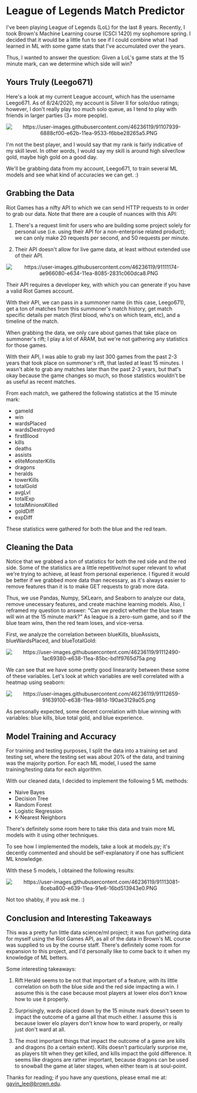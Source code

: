 # League of Legends Match Predictor

I've been playing League of Legends (LoL) for the last 8 years. Recently, I took Brown's Machine Learning course (CSCI 1420) my sophomore spring. I decided that it would be a little fun to see if I could combine what I had learned in ML with some game stats that I've accumulated over the years.

Thus, I wanted to answer the question: Given a LoL's game stats at the 15 minute mark, can we determine which side will win? 

## Yours Truly (Leego671)

Here's a look at my current League account, which has the username Leego671. As of 8/24/2020, my account is Silver II for solo/duo ratings; however, I don't really play too much solo queue, as I tend to play with friends in larger parties (3+ more people). 

<p align = "center">
 
 <img src = "https://user-images.githubusercontent.com/46236119/91107939-6888cf00-e62b-11ea-9533-f6bbe28265a5.PNG" alt = "https://user-images.githubusercontent.com/46236119/91107939-6888cf00-e62b-11ea-9533-f6bbe28265a5.PNG" />
  
</p>

I'm not the best player, and I would say that my rank is fairly indicative of my skill level. In other words, I would say my skill is around high silver/low gold, maybe high gold on a good day. 

We'll be grabbing data from my account, Leego671, to train several ML models and see what kind of accuracies we can get. :) 

## Grabbing the Data

Riot Games has a nifty API to which we can send HTTP requests to in order to grab our data. Note that there are a couple of nuances with this API:

1. There's a request limit for users who are building some project solely for personal use (i.e. using their API for a non-enterprise related product); we can only make 20 requests per second, and 50 requests per minute. 

2. Their API doesn't allow for live game data, at least without extended use of their API. 

<p align = "center">
 <img src = "https://user-images.githubusercontent.com/46236119/91111174-ae966080-e634-11ea-8085-2831c060dca8.PNG" alt = "https://user-images.githubusercontent.com/46236119/91111174-ae966080-e634-11ea-8085-2831c060dca8.PNG" />  
</p>

Their API requires a developer key, with which you can generate if you have a valid Riot Games account. 

With their API, we can pass in a summoner name (in this case, Leego671), get a ton of matches from this summoner's match history, get match specific details per match (first blood, who's on which team, etc), and a timeline of the match. 

When grabbing the data, we only care about games that take place on summoner's rift; I play a lot of ARAM, but we're not gathering any statistics for those games. 

With their API, I was able to grab my last 300 games from the past 2-3 years that took place on summoner's rift, that lasted at least 15 minutes. I wasn't able to grab any matches later than the past 2-3 years, but that's okay because the game changes so much, so those statistics wouldn't be as useful as recent matches. 

From each match, we gathered the following statistics at the 15 minute mark: 

<ul>
 <li> gameId </li>
 <li> win </li>
 <li> wardsPlaced </li>
 <li> wardsDestroyed </li>
 <li> firstBlood </li>
 <li> kills </li>
 <li> deaths </li>
 <li> assists </li>
 <li> eliteMonsterKills </li>
 <li> dragons </li>
 <li> heralds </li>
 <li> towerKills </li>
 <li> totalGold </li>
 <li> avgLvl </li>
 <li> totalExp </li>
 <li> totalMinionsKilled </li>
 <li> goldDiff </li>
 <li> expDiff </li>
</ul>

These statistics were gathered for both the blue and the red team. 
## Cleaning the Data
Notice that we grabbed a ton of statistics for both the red side and the red side. Some of the statistics are a little repetitive/not super relevant to what we're trying to achieve, at least from personal experience. I figured it would be better if we grabbed more data than necessary, as it's always easier to remove features than it is to make GET requests to grab more data. 

Thus, we use Pandas, Numpy, SKLearn, and Seaborn to analyze our data, remove unecessary features, and create machine learning models. Also, I reframed my question to answer: "Can we predict whether the blue team will win at the 15 minute mark?" As league is a zero-sum game, and so if the blue team wins, then the red team loses, and vice-versa. 

First, we analyze the correlation between blueKills, blueAssists, blueWardsPlaced, and blueTotalGold: 

<p align = "center">
 <img src = "https://user-images.githubusercontent.com/46236119/91112490-1ac69380-e638-11ea-85bc-bd1f9765d75a.png" alt = "https://user-images.githubusercontent.com/46236119/91112490-1ac69380-e638-11ea-85bc-bd1f9765d75a.png" />  
</p>

We can see that we have some pretty good lineararity between these some of these variables. Let's look at which variables are well correlated with a heatmap using seaborn: 

<p align = "center">
 <img src = "https://user-images.githubusercontent.com/46236119/91112659-91639100-e638-11ea-981d-190ae3129a05.png" alt = "https://user-images.githubusercontent.com/46236119/91112659-91639100-e638-11ea-981d-190ae3129a05.png" />  
</p>

As personally expected, some decent correlation with blue winning with variables: blue kills, blue total gold, and blue experience. 


## Model Training and Accuracy 

For training and testing purposes, I split the data into a training set and testing set, where the testing set was about 20% of the data, and training was the majority portion. For each ML model, I used the same training/testing data for each algorithm. 

With our cleaned data, I decided to implement the following 5 ML methods:

<ul>
 <li> Naive Bayes </li>
 <li> Decision Tree </li>
 <li> Random Forest </li>
 <li> Logistic Regression </li>
 <li> K-Nearest Neighbors </li>
</ul>

There's definitely some room here to take this data and train more ML models with it using other techniques.

To see how I implemented the models, take a look at models.py; it's decently commented and should be self-explanatory if one has sufficient ML knowledge. 

With these 5 models, I obtained the following results: 

<p align = "center">
 <img src = "https://user-images.githubusercontent.com/46236119/91113081-8ceba800-e639-11ea-91e6-16bd513943e0.PNG" alt = "https://user-images.githubusercontent.com/46236119/91113081-8ceba800-e639-11ea-91e6-16bd513943e0.PNG" />  
</p>

Not too shabby, if you ask me. :)

## Conclusion and Interesting Takeaways

This was a pretty fun little data science/ml project; it was fun gathering data for myself using the Riot Games API, as all of the data in Brown's ML course was supplied to us by the course staff. There's definitely some room for expansion to this project, and I'd personally like to come back to it when my knowledge of ML betters. 

Some interesting takeaways:

1. Rift Herald seems to be not that important of a feature, with its little correlation on both the blue side and the red side impacting a win. I assume this is the case because most players at lower elos don't know how to use it properly. 


2. Surprisingly, wards placed down by the 15 minute mark doesn't seem to impact the outcome of a game all that much either. I assume this is because lower elo players don't know how to ward properly, or really just don't ward at all. 

3. The most important things that impact the outcome of a game are kills and dragons (to a certain extent). Kills doesn't particularly surprise me, as players tilt when they get killed, and kills impact the gold difference. It seems like dragons are rather important, because dragons can be used to snowball the game at later stages, when either team is at soul-point. 

Thanks for reading; if you have any questions, please email me at: gavin_lee@brown.edu. 
